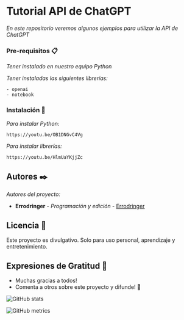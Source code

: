 # Tutorial API de ChatGPT

_En este repositorio veremos algunos ejemplos para utilizar la API de ChatGPT_


### Pre-requisitos 📋

_Tener instalado en nuestro equipo Python_

_Tener instaladas las siguientes librerías:_

```
- openai
- notebook
```

### Instalación 🔧

_Para instalar Python:_


```
https://youtu.be/OB1DNGvC4Vg
```

_Para instalar librerías:_

```
https://youtu.be/HlmUaYKjjZc
```

## Autores ✒️

_Autores del proyecto:_

* **Errodringer** - *Programación y edición* - [Errodringer](https://www.youtube.com/c/Errodringer?sub_confirmation=1)

## Licencia 📄

Este proyecto es divulgativo. Solo para uso personal, aprendizaje y entretenimiento.

## Expresiones de Gratitud 🎁

* Muchas gracias a todos!
* Comenta a otros sobre este proyecto y difunde! 📢


![GitHub stats](https://github-readme-stats.vercel.app/api?username=errodringer&show_icons=true)  

![GitHub metrics](https://metrics.lecoq.io/errodringer)  